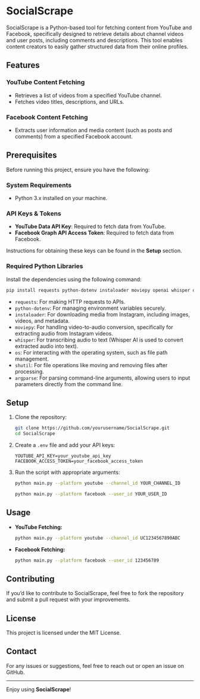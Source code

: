 # SocialScrape

SocialScrape is a Python-based tool for fetching content from YouTube and Facebook, specifically designed to retrieve details about channel videos and user posts, including comments and descriptions. This tool enables content creators to easily gather structured data from their online profiles.

## Features

### YouTube Content Fetching
- Retrieves a list of videos from a specified YouTube channel.
- Fetches video titles, descriptions, and URLs.

### Facebook Content Fetching
- Extracts user information and media content (such as posts and comments) from a specified Facebook account.

## Prerequisites

Before running this project, ensure you have the following:

### System Requirements
- Python 3.x installed on your machine.

### API Keys & Tokens
- **YouTube Data API Key**: Required to fetch data from YouTube.
- **Facebook Graph API Access Token**: Required to fetch data from Facebook.

Instructions for obtaining these keys can be found in the **Setup** section.

### Required Python Libraries
Install the dependencies using the following command:

```bash
pip install requests python-dotenv instaloader moviepy openai whisper os shutil argparse
```

- `requests`: For making HTTP requests to APIs.
- `python-dotenv`: For managing environment variables securely.
- `instaloader`: For downloading media from Instagram, including images, videos, and metadata.
- `moviepy`: For handling video-to-audio conversion, specifically for extracting audio from Instagram videos.
- `whisper`: For transcribing audio to text (Whisper AI is used to convert extracted audio into text).
- `os`: For interacting with the operating system, such as file path management.
- `shutil`: For file operations like moving and removing files after processing.
- `argparse`: For parsing command-line arguments, allowing users to input parameters directly from the command line.

## Setup

1. Clone the repository:
   ```bash
   git clone https://github.com/yourusername/SocialScrape.git
   cd SocialScrape
   ```

2. Create a `.env` file and add your API keys:
   ```plaintext
   YOUTUBE_API_KEY=your_youtube_api_key
   FACEBOOK_ACCESS_TOKEN=your_facebook_access_token
   ```

3. Run the script with appropriate arguments:
   ```bash
   python main.py --platform youtube --channel_id YOUR_CHANNEL_ID
   ```
   ```bash
   python main.py --platform facebook --user_id YOUR_USER_ID
   ```

## Usage

- **YouTube Fetching:**
  ```bash
  python main.py --platform youtube --channel_id UC1234567890ABC
  ```

- **Facebook Fetching:**
  ```bash
  python main.py --platform facebook --user_id 123456789
  ```

## Contributing
If you’d like to contribute to SocialScrape, feel free to fork the repository and submit a pull request with your improvements.

## License
This project is licensed under the MIT License.

## Contact
For any issues or suggestions, feel free to reach out or open an issue on GitHub.

---

Enjoy using **SocialScrape**!


